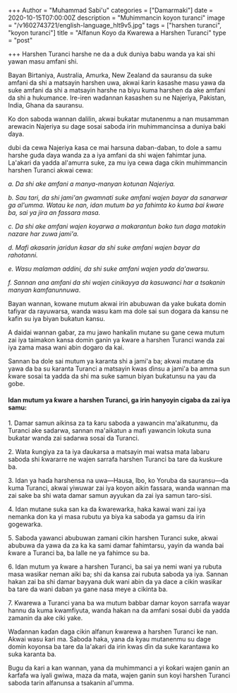 +++
Author = "Muhammad Sabi'u"
categories = ["Damarmaki"]
date = 2020-10-15T07:00:00Z
description = "Muhimmancin koyon turanci"
image = "/v1602743721/english-language_hlt9v5.jpg"
tags = ["harshen turanci", "koyon turanci"]
title = "Alfanun Koyo da Kwarewa a Harshen Turanci"
type = "post"

+++
Harshen Turanci harshe ne da a duk duniya babu wanda ya kai shi yawan masu amfani shi. 

Bayan Birtaniya, Australia, Amurka, New Zealand da sauransu da suke amfani da shi a matsayin harshen uwa, akwai ƙarin ƙasashe masu yawa da suke amfani da shi a matsayin harshe na biyu kuma harshen da ake amfani da shi a hukumance. Ire-iren waɗannan ƙasashen su ne Najeriya, Pakistan, India, Ghana da sauransu.

Ko don saboda wannan dalilin, akwai buƙatar mutanenmu a nan musamman arewacin Najeriya su dage sosai saboda irin muhimmancinsa a duniya baki ɗaya. 

dubi da cewa Najeriya ƙasa ce mai harsuna daban-daban, to dole a samu harshe guda ɗaya wanda za a iya amfani da shi wajen fahimtar juna. La'akari da yadda al'amurra suke, za mu iya cewa daga cikin muhimmancin harshen Turanci akwai cewa:

_a. Da shi ake amfani a manya-manyan kotunan Najeriya._

_b. Sau tari, da shi jami'an gwamnati suke amfani wajen bayar da sanarwar ga al'umma. Watau ke nan, idan mutum ba ya fahimta ko kuma bai ƙware ba, sai ya jira an fassara masa._

_c. Da shi ake amfani wajen koyarwa a makarantun boko tun daga matakin nazare har zuwa jami'a._

_d. Mafi akasarin jaridun ƙasar da shi suke amfani wajen bayar da rahotanni._

_e. Wasu malaman addini, da shi suke amfani wajen yaɗa da'awarsu._

_f. Sannan ana amfani da shi wajen cinikayya da kasuwanci har a tsakanin manyan kamfanunnuwa_.

Bayan wannan, kowane mutum akwai irin abubuwan da yake buƙata domin tafiyar da rayuwarsa, wanda wasu kam ma dole sai sun dogara da kansu ne kafin su iya biyan buƙatun kansu. 

A daidai wannan gaɓar, za mu jawo hankalin mutane su gane cewa mutum zai iya taimakon kansa domin ganin ya ƙware a harshen Turanci wanda zai iya zama masa wani abin dogaro da kai. 

Sannan ba dole sai mutum ya karanta shi a jami'a ba; akwai mutane da yawa da ba su karanta Turanci a matsayin kwas ɗinsu a jami'a ba amma sun ƙware sosai ta yadda da shi ma suke samun biyan buƙatunsu na yau da gobe.

#### Idan mutum ya ƙware a harshen Turanci, ga irin hanyoyin cigaba da zai iya samu:

1\. Damar samun aikinsa za ta ƙaru saboda a yawancin ma'aikatunmu, da Turanci ake sadarwa, sannan ma'aikatun a mafi yawancin lokuta suna buƙatar wanda zai sadarwa sosai da Turanci.

2\. Wata ƙungiya za ta iya ɗaukarsa a matsayin mai watsa mata labaru saboda shi ƙwararre ne wajen sarrafa harshen Turanci ba tare da kuskure ba.

3\. Idan ya haɗa harshensa na uwa—Hausa, Ibo, ko Yoruba da sauransu—da kuma Turanci, akwai yiwuwar zai iya koyon aikin fassara, wanda wannan ma zai sake ba shi wata damar samun ayyukan da zai iya samun taro-sisi.

4\. Idan mutane suka san ka da ƙwarewarka, haka kawai wani zai iya nemanka don ka yi masa rubutu ya biya ka saboda ya gamsu da irin gogewarka.

5\. Saboda yawanci abubuwan zamani cikin harshen Turanci suke, akwai abubuwa da yawa da za ka ka sami damar fahimtarsu, yayin da wanda bai ƙware a Turanci ba, ba lalle ne ya fahimce su ba.

6\. Idan mutum ya ƙware a harshen Turanci, ba sai ya nemi wani ya rubuta masa wasiƙar neman aiki ba; shi da kansa zai rubuta saboda ya iya. Sannan hakan zai ba shi damar bayyana duk wani abin da ya dace a cikin wasiƙar ba tare da wani daban ya gane nasa meye a cikinta ba.

7\. Ƙwarewa a Turanci yana ba wa mutum babbar damar koyon sarrafa wayar hannu da kuma kwamfiyuta, wanda hakan na da amfani sosai dubi da yadda zamanin da ake ciki yake.

Waɗannan kaɗan daga cikin alfanun ƙwarewa a harshen Turanci ke nan. Akwai wasu ƙari ma. Saboda haka, yana da kyau mutanenmu su dage domin koyonsa ba tare da la'akari da irin kwas ɗin da suke karantawa ko suka karanta ba.

Bugu da ƙari a kan wannan, yana da muhimmanci a yi ƙoƙari wajen ganin an ƙarfafa wa iyali gwiwa, maza da mata, wajen ganin sun koyi harshen Turanci saboda tarin alfanunsa a tsakanin al'umma.